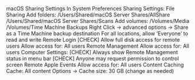 macOS Sharing Settings
In System Preferences Sharing Settings:
File Sharing
Add folders: 
/Users/Shared/macOS Server Shares/AllShare
​​/Users/Shared/macOS Server Shares/Scans
Add volumes:
/Volumes/Media
/Volumes/Time Machine Backups
Right Click -> advanced options -> Share as a Time Machine backup destination
For all locations, allow ‘Everyone’ to read and write
Remote Login
[CHECK] Allow full disk access for remote users
Allow access for: All users
Remote Management
Allow access for: All users
Computer Settings:
[CHECK] Always show Remote Management status in menu bar
[CHECK] Anyone may request permission to control screen
Remote Apple Events
Allow access for: All users
Content Caching
Cache: All content
Options -> Cache size: 30 GB (change as needed)
